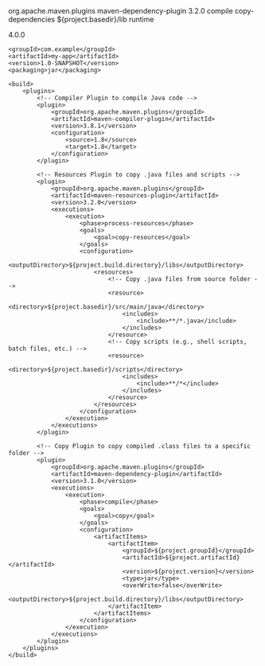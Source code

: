 <build>
    <plugins>
        <plugin>
            <groupId>org.apache.maven.plugins</groupId>
            <artifactId>maven-dependency-plugin</artifactId>
            <version>3.2.0</version>
            <executions>
                <execution>
                    <phase>compile</phase>
                    <goals>
                        <goal>copy-dependencies</goal>
                    </goals>
                    <configuration>
                        <outputDirectory>${project.basedir}/lib</outputDirectory>
                        <includeScope>runtime</includeScope> <!-- You can change the scope if needed -->
                    </configuration>
                </execution>
            </executions>
        </plugin>
    </plugins>
</build>

<project xmlns="http://maven.apache.org/POM/4.0.0"
         xmlns:xsi="http://www.w3.org/2001/XMLSchema-instance"
         xsi:schemaLocation="http://maven.apache.org/POM/4.0.0 http://maven.apache.org/xsd/maven-4.0.0.xsd">
    <modelVersion>4.0.0</modelVersion>

    <groupId>com.example</groupId>
    <artifactId>my-app</artifactId>
    <version>1.0-SNAPSHOT</version>
    <packaging>jar</packaging>

    <build>
        <plugins>
            <!-- Compiler Plugin to compile Java code -->
            <plugin>
                <groupId>org.apache.maven.plugins</groupId>
                <artifactId>maven-compiler-plugin</artifactId>
                <version>3.8.1</version>
                <configuration>
                    <source>1.8</source>
                    <target>1.8</target>
                </configuration>
            </plugin>

            <!-- Resources Plugin to copy .java files and scripts -->
            <plugin>
                <groupId>org.apache.maven.plugins</groupId>
                <artifactId>maven-resources-plugin</artifactId>
                <version>3.2.0</version>
                <executions>
                    <execution>
                        <phase>process-resources</phase>
                        <goals>
                            <goal>copy-resources</goal>
                        </goals>
                        <configuration>
                            <outputDirectory>${project.build.directory}/libs</outputDirectory>
                            <resources>
                                <!-- Copy .java files from source folder -->
                                <resource>
                                    <directory>${project.basedir}/src/main/java</directory>
                                    <includes>
                                        <include>**/*.java</include>
                                    </includes>
                                </resource>
                                <!-- Copy scripts (e.g., shell scripts, batch files, etc.) -->
                                <resource>
                                    <directory>${project.basedir}/scripts</directory>
                                    <includes>
                                        <include>**/*</include>
                                    </includes>
                                </resource>
                            </resources>
                        </configuration>
                    </execution>
                </executions>
            </plugin>

            <!-- Copy Plugin to copy compiled .class files to a specific folder -->
            <plugin>
                <groupId>org.apache.maven.plugins</groupId>
                <artifactId>maven-dependency-plugin</artifactId>
                <version>3.1.0</version>
                <executions>
                    <execution>
                        <phase>compile</phase>
                        <goals>
                            <goal>copy</goal>
                        </goals>
                        <configuration>
                            <artifactItems>
                                <artifactItem>
                                    <groupId>${project.groupId}</groupId>
                                    <artifactId>${project.artifactId}</artifactId>
                                    <version>${project.version}</version>
                                    <type>jar</type>
                                    <overWrite>false</overWrite>
                                    <outputDirectory>${project.build.directory}/libs</outputDirectory>
                                </artifactItem>
                            </artifactItems>
                        </configuration>
                    </execution>
                </executions>
            </plugin>
        </plugins>
    </build>

</project>
